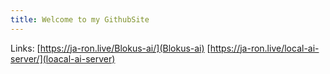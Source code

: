 ```yaml
---
title: Welcome to my GithubSite
---
```


Links: [https://ja-ron.live/Blokus-ai/](Blokus-ai)
[https://ja-ron.live/local-ai-server/](loacal-ai-server)
